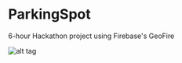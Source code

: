 ParkingSpot
===========

6-hour Hackathon project using Firebase's GeoFire

![alt tag](https://raw.github.com/vdewinter/ParkingSpot/master/ParkingSpot.png)
